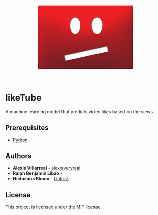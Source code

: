 <br>

<p align="center">
<a href="https://github.com/alexisveryreal"><img width="300" src="src/tube.png" alt="youtube sad face logo"></a>
</p>

<br>

# likeTube

A machine learning model that predicts video likes based on the views

## Prerequisites

* [Python](https://www.python.org/downloads/)

## Authors
* **Alexis Villarreal** - [alexisveryreal](https://github.com/alexisveryreal)
* **Ralph Benjamin Libao** - 
* **Nicholaus Bloom** - [LintorZ](https://github.com/Lintorz)

## License

This project is licensed under the MIT license
